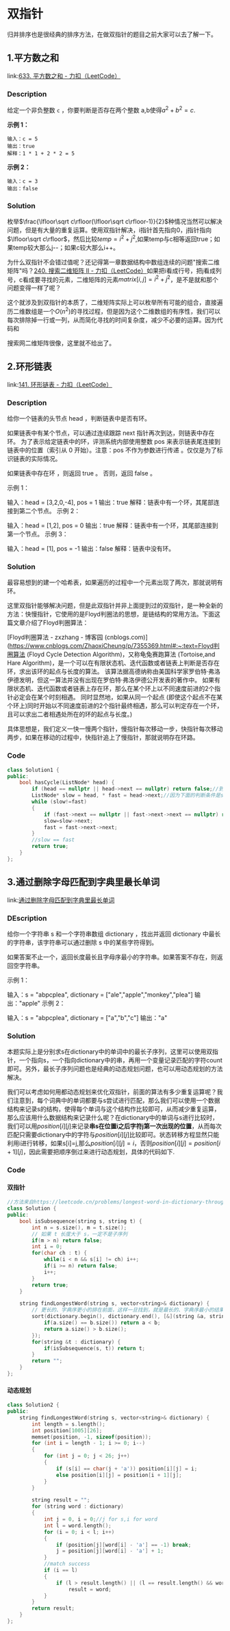 # 双指针

归并排序也是很经典的排序方法，在做双指针的题目之前大家可以去了解一下。

## 1.平方数之和

link:[633. 平方数之和 - 力扣（LeetCode）](https://leetcode.cn/problems/sum-of-square-numbers/)

### Description

给定一个非负整数 `c` ，你要判断是否存在两个整数 a,b使得$a^2+b^2=c$.

**示例 1：**

```
输入：c = 5
输出：true
解释：1 * 1 + 2 * 2 = 5
```

**示例 2：**

```
输入：c = 3
输出：false
```

### Solution

枚举$\frac{\lfloor\sqrt c\rfloor(\lfloor\sqrt c\rfloor-1)}{2}$种情况当然可以解决问题，但是有大量的重复运算。使用双指针解决，i指针首先指向0，j指针指向$\lfloor\sqrt c\rfloor$，然后比较$temp=i^2+j^2$,如果temp与c相等返回true；如果temp较大那么j--；如果c较大那么i++。

为什么双指针不会错过值呢？还记得第一章数据结构中数组连续的问题"搜索二维矩阵"吗？[240. 搜索二维矩阵 II - 力扣（LeetCode）](https://leetcode.cn/problems/search-a-2d-matrix-ii/)如果把i看成行号，把j看成列号，c看成要寻找的元素，二维矩阵的元素$matrix[i,j]=i^2+j^2$，是不是就和那个问题变得一样了呢？

这个就涉及到双指针的本质了，二维矩阵实际上可以枚举所有可能的组合，直接遍历二维数组是一个$O(n^2)$的寻找过程，但是因为这个二维数组的有序性，我们可以每次排除掉一行或一列，从而简化寻找的时间复杂度，减少不必要的运算。因为代码和

搜索网二维矩阵很像，这里就不给出了。

## 2.环形链表

link:[141. 环形链表 - 力扣（LeetCode）](https://leetcode.cn/problems/linked-list-cycle/description/)

### Description

给你一个链表的头节点 head ，判断链表中是否有环。

如果链表中有某个节点，可以通过连续跟踪 next 指针再次到达，则链表中存在环。 为了表示给定链表中的环，评测系统内部使用整数 pos 来表示链表尾连接到链表中的位置（索引从 0 开始）。注意：pos 不作为参数进行传递 。仅仅是为了标识链表的实际情况。

如果链表中存在环 ，则返回 true 。 否则，返回 false 。

示例 1：

输入：head = [3,2,0,-4], pos = 1
输出：true
解释：链表中有一个环，其尾部连接到第二个节点。
示例 2：

输入：head = [1,2], pos = 0
输出：true
解释：链表中有一个环，其尾部连接到第一个节点。
示例 3：

输入：head = [1], pos = -1
输出：false
解释：链表中没有环。

### Solution

最容易想到的建一个哈希表，如果遍历的过程中一个元素出现了两次，那就说明有环。

这里双指针能够解决问题，但是此双指针并非上面提到过的双指针，是一种全新的方法：快慢指针，它使用的是Floyd判圈法的思想，是链结构的常用方法。下面这篇文章介绍了Floyd判圈算法：

[Floyd判圈算法 - zxzhang - 博客园 (cnblogs.com)](https://www.cnblogs.com/ZhaoxiCheung/p/7355369.html#:~:text=Floyd判圈算法 (Floyd Cycle Detection Algorithm)，又称龟兔赛跑算法 (Tortoise,and Hare Algorithm)，是一个可以在有限状态机、迭代函数或者链表上判断是否存在环，求出该环的起点与长度的算法。 该算法据高德纳称由美国科学家罗伯特·弗洛伊德发明，但这一算法并没有出现在罗伯特·弗洛伊德公开发表的著作中。 如果有限状态机、迭代函数或者链表上存在环，那么在某个环上以不同速度前进的2个指针必定会在某个时刻相遇。 同时显然地，如果从同一个起点 (即使这个起点不在某个环上)同时开始以不同速度前进的2个指针最终相遇，那么可以判定存在一个环，且可以求出二者相遇处所在的环的起点与长度。)

具体思想是，我们定义一快一慢两个指针，慢指针每次移动一步，快指针每次移动两步，如果在移动的过程中，快指针追上了慢指针，那就说明存在环路。

### Code

```c++
class Solution1 {
public:
    bool hasCycle(ListNode* head) {
        if (head == nullptr || head->next == nullptr) return false;//到达尾部
        ListNode* slow = head, * fast = head->next;//因为下面的判断条件是slow是否等于fast,所以初始不能让两个指针一样
        while (slow!=fast)
        {
            if (fast->next == nullptr || fast->next->next == nullptr) return false;
            slow=slow->next;
            fast = fast->next->next;
        }
        //slow == fast
        return true;
    }
};
```

## 3.通过删除字母匹配到字典里最长单词

link:[通过删除字母匹配到字典里最长单词](https://leetcode.cn/problems/longest-word-in-dictionary-through-deleting/)

### DEscription

给你一个字符串 s 和一个字符串数组 dictionary ，找出并返回 dictionary 中最长的字符串，该字符串可以通过删除 s 中的某些字符得到。

如果答案不止一个，返回长度最长且字母序最小的字符串。如果答案不存在，则返回空字符串。

示例 1：

输入：s = "abpcplea", dictionary = ["ale","apple","monkey","plea"]
输出："apple"
示例 2：

输入：s = "abpcplea", dictionary = ["a","b","c"]
输出："a"

### Solution

本题实际上是分别求s在dictionary中的单词中的最长子序列，这里可以使用双指针，一个指向s，一个指向dictionary中的串，再用一个变量记录匹配的字符count即可。另外，最长子序列问题也是经典的动态规划问题，也可以用动态规划的方法解决。

我们可以考虑如何用都动态规划来优化双指针，前面的算法有多少重复运算呢？我们注意到，每个词典中的单词都要与s尝试进行匹配，那么我们可以使用一个数据结构来记录s的结构，使得每个单词与这个结构作比较即可，从而减少重复运算，那么应该用什么数据结构来记录什么呢？在dictionary中的单词与s进行比较时，我们可以用$position[i][j]$来记录**串s在位置i之后字符j第一次出现的位置**，从而每次匹配只需要dictionary中的字符与$position[i][j]$比较即可。状态转移方程显然只能利用i进行转移，如果s[i]=j,那么$position[i][j]=i$，否则$position[i][j]=position[i+1][j]$，因此需要把顺序倒过来进行动态规划，具体的代码如下.

### Code

#### 双指针

```c++
//方法来自https://leetcode.cn/problems/longest-word-in-dictionary-through-deleting/solution/suan-fa-xiao-ai-shuang-zhi-zhen-xiang-ji-6rey/
class Solution {
public:
    bool isSubsequence(string s, string t) {
        int n = s.size(), m = t.size();
        // 如果 t 长度大于 s，一定不是子序列
        if(m > n) return false;
        int i = 0;
        for(char ch : t) {
            while(i < n && s[i] != ch) i++;
            if(i >= n) return false;
            i++;
        }
        return true;
    }

    string findLongestWord(string s, vector<string>& dictionary) {
        // 更长的、字典序更小的排在前面，这样一旦找到，就是最长的、字典序最小的结果
        sort(dictionary.begin(), dictionary.end(), [&](string &a, string &b) {
            if(a.size() == b.size()) return a < b;
            return a.size() > b.size();
        });
        for(string &t : dictionary) {
            if(isSubsequence(s, t)) return t;
        }
        return "";
    }
};
```

#### 动态规划

```c++
class Solution2 {
public:
    string findLongestWord(string s, vector<string>& dictionary) {
        int length = s.length();
        int position[1005][26];
        memset(position, -1, sizeof(position));
        for (int i = length - 1; i >= 0; i--)
        {
            for (int j = 0; j < 26; j++)
            {
                if (s[i] == char(j + 'a')) position[i][j] = i;
                else position[i][j] = position[i + 1][j];
            }
        }

        string result = "";
        for (string word : dictionary)
        {
            int j = 0, i = 0;//j for s,i for word
            int l = word.length();
            for (i = 0; i < l; i++)
            {
                if (position[j][word[i] - 'a'] == -1) break;
                j = position[j][word[i] - 'a'] + 1;
            }
            //match success
            if (i == l)
            {
                if (l > result.length() || (l == result.length() && word.compare(result) < 0))
                    result = word;
            }
        }
        return result;
    }
};
```

